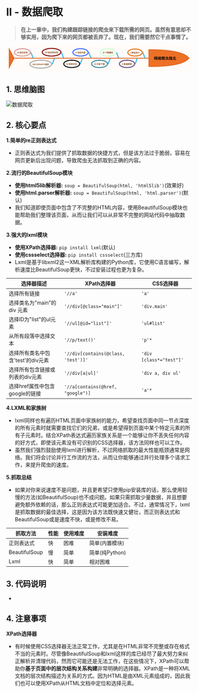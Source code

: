# II - 数据爬取

> **在上一章中，我们构建跟踪链接的爬虫来下载所需的网页。虽然有意思却不够实用，因为爬下来的网页都被丢弃了。现在，我们需要然它干点事情了。**

<p align=center>
  <a href="https://github.com/EscapeLife/DotFiles.git">
    <img src="https://github.com/EscapeLife/web-crawler-guide/blob/master/images/%E7%BD%91%E7%BB%9C%E7%88%AC%E8%99%AB%E6%8C%87%E5%8C%97.png" >
  </a>
</p>


## 1. 思维脑图

![数据爬取]()


## 2. 核心要点

**1.简单的re正则表达式**

- 正则表达式为我们提供了抓取数据的快捷方式，但是该方法过于脆弱，容易在网页更新后出现问题，导致爬虫无法抓取到正确的内容。

**2.流行的BeautifulSoup模块**

- **使用html5lib解析器:** `soup = BeautifulSoup(html, 'html5lib')`(效果好)
- **使用html.parser解析器:** `soup = BeautifulSoup(html, 'html.parser')`(默认)
- 我们知道即使页面中包含了不完整的HTML内容，使用BeautifulSoup模块也能帮助我们整理该页面，从而让我们可以从非常不完整的网站代码中抽取数据。

**3.强大的lxml模块**

- **使用XPath选择器:** `pip install lxml`(默认)
- **使用cssselect选择器:** `pip install cssselect`(三方库)
- Lxml是基于libxml2这一XML解析库构建的Python库，它使用C语言编写，解析速度比BeautifulSoup更快，不过安装过程也更为复杂。

| 选择器描述 | XPath选择器 | CSS选择器 |
| -------- | ---------- | -------- |
| 选择所有链接 | `'//a'` | `'a'` |
| 选择类名为"main"的 div 元素 | `'//div[@class="main"]'` | `'div.main'` |
| 选择ID为"list"的ul元素 | `'//ul[@id="list"]'` | `'ul#list'` |
| 从所有段落中选择文本 | `'//p/text()'` | `'p'*` |
| 选择所有类名中包含'test'的div元素 | `'//div[contains(@class, 'test')]'` | `'div [class*="test"]'` |
| 选择所有包含链接或列表的div元素 | `'//div[a\|ul]'` | `'div a, div ul'` |
| 选择href属性中包含google的链接 | `'//a[contains(@href, "google")]` | `'a'*` |

**4.LXML和家族树**

- lxml同样也有遍历HTML页面中家族树的能力，希望查找页面中同一节点深度的所有元素时就需要查找它们的兄弟，或是希望得到页面中某个特定元素的所有子元素时。结合XPath表达式遍历家族关系是一个能够让你不丢失任何内容的好方式，即使该元素没有可识别的CSS选择器，该方法同样也可以工作。
- 虽然我们强烈鼓励使用lxml进行解析，不过网络抓取的最大性能瓶颈通常是网络。我们将会讨论并行工作流的方法，从而让你能够通过并行处理多个请求工作，来提升爬虫的速度。

**5.抓取总结**

- 如果对你来说速度不是问题，并且更希望只使用pip安装库的话，那么使用较慢的方法(如BeautifulSoup)也不成问题。如果只需抓取少量数据，并且想要避免额外依赖的话，那么正则表达式可能更加适合。不过，通常情况下，lxml是抓取数据的最佳选择，这是因为该方法既快速又健壮，而正则表达式和BeautifulSoup或是速度不快，或是修改不易。

| 抓取方法 | 性能 | 使用难度 | 安装难度|
| ----- | ----- | ----- | ----- |
| 正则表达式 | 快 | 困难 | 简单(内置模块) |
| BeautifulSoup | 慢 | 简单 | 简单(纯Python) |
| Lxml | 快 | 简单 | 相对困难 |


## 3. 代码说明

- 

## 4. 注意事项

**XPath选择器**

- 有时候使用CSS选择器无法正常工作，尤其是在HTML非常不完整或存在格式不当的元素时。尽管像BeautifulSoup和lxml这样的库已经尽了最大努力来纠正解析并清理代码，然而它可能还是无法工作，在这些情况下，XPath可以帮助你**基于页面中的层次结构关系构建**非常明确的选择器。XPath是一种将XML文档的层次结构描述为关系的方式。因为HTML是由XML元素组成的，因此我们也可以使用XPath从HTML文档中定位和选择元素。
